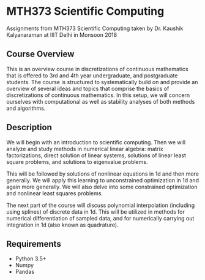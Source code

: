 # MTH373 Scientific Computing


Assignments from MTH373 Scientific Computing taken by Dr. Kaushik Kalyanaraman at IIIT Delhi in Monsoon 2018

## Course Overview

This is an overview course in discretizations of continuous mathematics that is offered to 3rd and 4th year undergraduate, and postgraduate students. The course is structured to systematically build on and provide an overview of several ideas and topics that comprise the basics of discretizations of continuous mathematics. In this setup, we will concern ourselves with computational as well as stability analyses of both methods and algorithms.

## Description

We will begin with an introduction to scientific computing. Then we will analyze and study methods in numerical linear algebra: matrix factorizations, direct solution of linear systems, solutions of linear least square problems, and solutions to eigenvalue problems.

This will be followed by solutions of nonlinear equations in 1d and then more generally. We will apply this learning to unconstrained optimization in 1d and again more generally. We will also delve into some constrained optimization and nonlinear least squares problems.

The next part of the course will discuss polynomial interpolation (including using splines) of discrete data in 1d. This will be utilized in methods for numerical differentiation of sampled data, and for numerically carrying out integration in 1d (also known as quadrature).


## Requirements

- Python 3.5+
- Numpy
- Pandas
